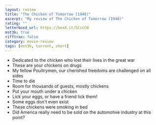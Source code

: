 ```yaml
---
layout: review
title: "The Chicken of Tomorrow (1948)"
excerpt: "My review of The Chicken of Tomorrow (1948)"
rating: ""
letterboxd_url: https://boxd.it/5CccCH
mst3k: true
rifftrax: false
category: movie-review
tags: [mst3k, torrent, short]
---
```


- Dedicated to the chicken who lost their lives in the great war
- These are your chickens on drugs
- My fellow Poultrymen, our cherished freedoms are challenged on all sides
- Time to die
- Room for thousands of guests, mostly chickens
- Put your mouth under a chicken
- Lick your eggs, or have a friend lick them!
- Some eggs don't even exist
- These chickens were smoking in bed
- Did America really need to be sold on the automotive industry at this point?
